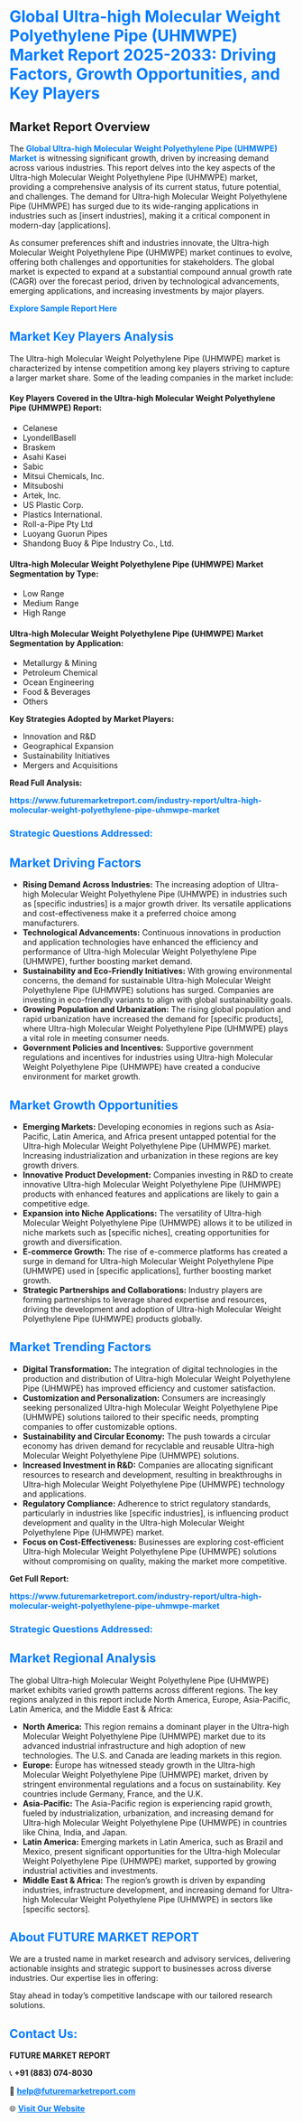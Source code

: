 <h1 style="color: #007BFF;">Global Ultra-high Molecular Weight Polyethylene Pipe (UHMWPE) Market Report 2025-2033: Driving Factors, Growth Opportunities, and Key Players</h1>

<section id="overview">
<h2>Market Report Overview</h2>
<p>The <a href="https://www.futuremarketreport.com/industry-report/ultra-high-molecular-weight-polyethylene-pipe-uhmwpe-market" style="color: #007BFF; text-decoration: none;"><strong>Global Ultra-high Molecular Weight Polyethylene Pipe (UHMWPE) Market</strong></a> is witnessing significant growth, driven by increasing demand across various industries. This report delves into the key aspects of the Ultra-high Molecular Weight Polyethylene Pipe (UHMWPE) market, providing a comprehensive analysis of its current status, future potential, and challenges. The demand for Ultra-high Molecular Weight Polyethylene Pipe (UHMWPE) has surged due to its wide-ranging applications in industries such as [insert industries], making it a critical component in modern-day [applications].</p>
<p>As consumer preferences shift and industries innovate, the Ultra-high Molecular Weight Polyethylene Pipe (UHMWPE) market continues to evolve, offering both challenges and opportunities for stakeholders. The global market is expected to expand at a substantial compound annual growth rate (CAGR) over the forecast period, driven by technological advancements, emerging applications, and increasing investments by major players.</p>
</section>

<section id="overview">
<p><a href="https://www.futuremarketreport.com/request-sample/reportId=57556" style="color: #007BFF; text-decoration: none;"><strong>Explore Sample Report Here</strong></a></p>
</section>

<section id="key-players">
<h2 style="color: #007BFF;">Market Key Players Analysis</h2>
<p>The Ultra-high Molecular Weight Polyethylene Pipe (UHMWPE) market is characterized by intense competition among key players striving to capture a larger market share. Some of the leading companies in the market include:</p>
<h4>Key Players Covered in the Ultra-high Molecular Weight Polyethylene Pipe (UHMWPE) Report:</h4>
<ul><li>Celanese</li><li>LyondellBasell</li><li>Braskem</li><li>Asahi Kasei</li><li>Sabic</li><li>Mitsui Chemicals, Inc.</li><li>Mitsuboshi</li><li>Artek, Inc.</li><li>US Plastic Corp.</li><li>Plastics International.</li><li>Roll-a-Pipe Pty Ltd</li><li>Luoyang Guorun Pipes</li><li>Shandong Buoy &amp; Pipe Industry Co., Ltd.</li></ul>
<h4>Ultra-high Molecular Weight Polyethylene Pipe (UHMWPE) Market Segmentation by Type:</h4>
<ul><li>Low Range</li><li>Medium Range</li><li>High Range</li></ul>

<h4>Ultra-high Molecular Weight Polyethylene Pipe (UHMWPE) Market Segmentation by Application:</h4>
<ul><li>Metallurgy &amp; Mining</li><li>Petroleum Chemical</li><li>Ocean Engineering</li><li>Food &amp; Beverages</li><li>Others</li></ul>
<p><strong>Key Strategies Adopted by Market Players:</strong></p>
<ul>
<li>Innovation and R&D</li>
<li>Geographical Expansion</li>
<li>Sustainability Initiatives</li>
<li>Mergers and Acquisitions</li>
</ul>
</section>

<section>
<p><strong>Read Full Analysis: </strong></p><a href="https://www.futuremarketreport.com/industry-report/ultra-high-molecular-weight-polyethylene-pipe-uhmwpe-market" style="color: #007BFF; text-decoration: none;"><strong>https://www.futuremarketreport.com/industry-report/ultra-high-molecular-weight-polyethylene-pipe-uhmwpe-market</strong></a>
<h3 style="color: #007BFF;">Strategic Questions Addressed:</h3>
</section>

<section id="driving-factors">
<h2 style="color: #007BFF;">Market Driving Factors</h2>
<ul>
<li><strong>Rising Demand Across Industries:</strong> The increasing adoption of Ultra-high Molecular Weight Polyethylene Pipe (UHMWPE) in industries such as [specific industries] is a major growth driver. Its versatile applications and cost-effectiveness make it a preferred choice among manufacturers.</li>
<li><strong>Technological Advancements:</strong> Continuous innovations in production and application technologies have enhanced the efficiency and performance of Ultra-high Molecular Weight Polyethylene Pipe (UHMWPE), further boosting market demand.</li>
<li><strong>Sustainability and Eco-Friendly Initiatives:</strong> With growing environmental concerns, the demand for sustainable Ultra-high Molecular Weight Polyethylene Pipe (UHMWPE) solutions has surged. Companies are investing in eco-friendly variants to align with global sustainability goals.</li>
<li><strong>Growing Population and Urbanization:</strong> The rising global population and rapid urbanization have increased the demand for [specific products], where Ultra-high Molecular Weight Polyethylene Pipe (UHMWPE) plays a vital role in meeting consumer needs.</li>
<li><strong>Government Policies and Incentives:</strong> Supportive government regulations and incentives for industries using Ultra-high Molecular Weight Polyethylene Pipe (UHMWPE) have created a conducive environment for market growth.</li>
</ul>
</section>

<section id="growth-opportunities">
<h2 style="color: #007BFF;">Market Growth Opportunities</h2>
<ul>
<li><strong>Emerging Markets:</strong> Developing economies in regions such as Asia-Pacific, Latin America, and Africa present untapped potential for the Ultra-high Molecular Weight Polyethylene Pipe (UHMWPE) market. Increasing industrialization and urbanization in these regions are key growth drivers.</li>
<li><strong>Innovative Product Development:</strong> Companies investing in R&D to create innovative Ultra-high Molecular Weight Polyethylene Pipe (UHMWPE) products with enhanced features and applications are likely to gain a competitive edge.</li>
<li><strong>Expansion into Niche Applications:</strong> The versatility of Ultra-high Molecular Weight Polyethylene Pipe (UHMWPE) allows it to be utilized in niche markets such as [specific niches], creating opportunities for growth and diversification.</li>
<li><strong>E-commerce Growth:</strong> The rise of e-commerce platforms has created a surge in demand for Ultra-high Molecular Weight Polyethylene Pipe (UHMWPE) used in [specific applications], further boosting market growth.</li>
<li><strong>Strategic Partnerships and Collaborations:</strong> Industry players are forming partnerships to leverage shared expertise and resources, driving the development and adoption of Ultra-high Molecular Weight Polyethylene Pipe (UHMWPE) products globally.</li>
</ul>
</section>

<section id="trending-factors">
<h2 style="color: #007BFF;">Market Trending Factors</h2>
<ul>
<li><strong>Digital Transformation:</strong> The integration of digital technologies in the production and distribution of Ultra-high Molecular Weight Polyethylene Pipe (UHMWPE) has improved efficiency and customer satisfaction.</li>
<li><strong>Customization and Personalization:</strong> Consumers are increasingly seeking personalized Ultra-high Molecular Weight Polyethylene Pipe (UHMWPE) solutions tailored to their specific needs, prompting companies to offer customizable options.</li>
<li><strong>Sustainability and Circular Economy:</strong> The push towards a circular economy has driven demand for recyclable and reusable Ultra-high Molecular Weight Polyethylene Pipe (UHMWPE) solutions.</li>
<li><strong>Increased Investment in R&D:</strong> Companies are allocating significant resources to research and development, resulting in breakthroughs in Ultra-high Molecular Weight Polyethylene Pipe (UHMWPE) technology and applications.</li>
<li><strong>Regulatory Compliance:</strong> Adherence to strict regulatory standards, particularly in industries like [specific industries], is influencing product development and quality in the Ultra-high Molecular Weight Polyethylene Pipe (UHMWPE) market.</li>
<li><strong>Focus on Cost-Effectiveness:</strong> Businesses are exploring cost-efficient Ultra-high Molecular Weight Polyethylene Pipe (UHMWPE) solutions without compromising on quality, making the market more competitive.</li>
</ul>
</section>

<section>
<p><strong>Get Full Report: </strong></p><a href="https://www.futuremarketreport.com/industry-report/ultra-high-molecular-weight-polyethylene-pipe-uhmwpe-market" style="color: #007BFF; text-decoration: none;"><strong>https://www.futuremarketreport.com/industry-report/ultra-high-molecular-weight-polyethylene-pipe-uhmwpe-market</strong></a>
<h3 style="color: #007BFF;">Strategic Questions Addressed:</h3>
</section>


<section id="regional-analysis">
<h2 style="color: #007BFF;">Market Regional Analysis</h2>
<p>The global Ultra-high Molecular Weight Polyethylene Pipe (UHMWPE) market exhibits varied growth patterns across different regions. The key regions analyzed in this report include North America, Europe, Asia-Pacific, Latin America, and the Middle East & Africa:</p>
<ul>
<li><strong>North America:</strong> This region remains a dominant player in the Ultra-high Molecular Weight Polyethylene Pipe (UHMWPE) market due to its advanced industrial infrastructure and high adoption of new technologies. The U.S. and Canada are leading markets in this region.</li>
<li><strong>Europe:</strong> Europe has witnessed steady growth in the Ultra-high Molecular Weight Polyethylene Pipe (UHMWPE) market, driven by stringent environmental regulations and a focus on sustainability. Key countries include Germany, France, and the U.K.</li>
<li><strong>Asia-Pacific:</strong> The Asia-Pacific region is experiencing rapid growth, fueled by industrialization, urbanization, and increasing demand for Ultra-high Molecular Weight Polyethylene Pipe (UHMWPE) in countries like China, India, and Japan.</li>
<li><strong>Latin America:</strong> Emerging markets in Latin America, such as Brazil and Mexico, present significant opportunities for the Ultra-high Molecular Weight Polyethylene Pipe (UHMWPE) market, supported by growing industrial activities and investments.</li>
<li><strong>Middle East & Africa:</strong> The region’s growth is driven by expanding industries, infrastructure development, and increasing demand for Ultra-high Molecular Weight Polyethylene Pipe (UHMWPE) in sectors like [specific sectors].</li>
</ul>
</section>

<footer>
<h2 style="color: #007BFF;">About FUTURE MARKET REPORT</h2>
<p>We are a trusted name in market research and advisory services, delivering actionable insights and strategic support to businesses across diverse industries. Our expertise lies in offering:</p>

<p>Stay ahead in today’s competitive landscape with our tailored research solutions.</p>

<h2 style="color: #007BFF;">Contact Us:</h2>
<p><strong>FUTURE MARKET REPORT</strong></p>
<p>📞 <strong>+91 (883) 074-8030</strong></p>
<p>📧 <strong><a href="mailto:help@futuremarketreport.com" style="color: #007BFF;">help@futuremarketreport.com</a></strong></p>
<p>🌐 <strong><a href="https://www.futuremarketreport.com/" style="color: #007BFF;">Visit Our Website</a></strong></p>
</footer>